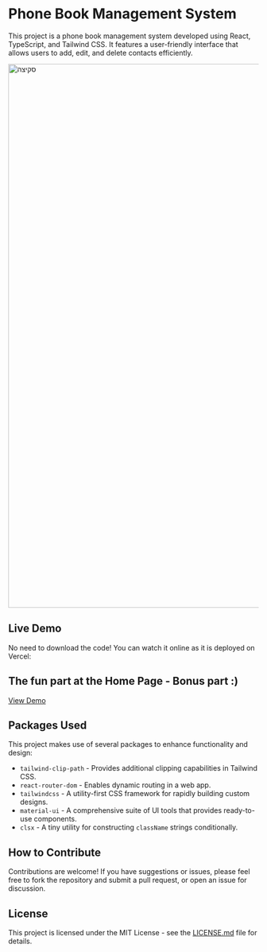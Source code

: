 

# Phone Book Management System

This project is a phone book management system developed using React, TypeScript, and Tailwind CSS. It features a user-friendly interface that allows users to add, edit, and delete contacts efficiently.




<img width="1094" alt="סקיצה" src="https://github.com/rcanaan/phone-book-platform/assets/58044154/c1764de7-aae8-471e-99d8-051a113c366f">



## Live Demo
No need to download the code! You can watch it online as it is deployed on Vercel:
## The fun part at the Home Page - Bonus part :)


[View Demo](https://phone-book-platform.vercel.app/)

## Packages Used

This project makes use of several packages to enhance functionality and design:

- `tailwind-clip-path` - Provides additional clipping capabilities in Tailwind CSS.
- `react-router-dom` - Enables dynamic routing in a web app.
- `tailwindcss` - A utility-first CSS framework for rapidly building custom designs.
- `material-ui` - A comprehensive suite of UI tools that provides ready-to-use components.
- `clsx` - A tiny utility for constructing `className` strings conditionally.

## How to Contribute

Contributions are welcome! If you have suggestions or issues, please feel free to fork the repository and submit a pull request, or open an issue for discussion.

## License

This project is licensed under the MIT License - see the [LICENSE.md](LICENSE) file for details.
